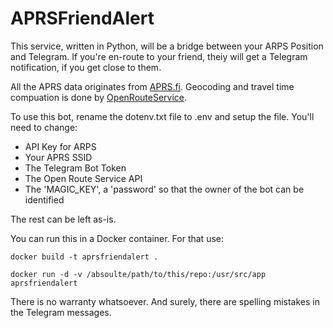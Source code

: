 # APRSFriendAlert

This service, written in Python, will be a bridge between your ARPS Position and Telegram. 
If you're en-route to your friend, theiy will get a Telegram notification, if you get close to them. 

All the APRS data originates from [APRS.fi](https://aprs.fi/).
Geocoding and travel time compuation is done by [OpenRouteService](https://openrouteservice.org/). 

To use this bot, rename the dotenv.txt file to .env and setup the file. You'll need to change:
 - API Key for ARPS
 - Your APRS SSID 
 - The Telegram Bot Token
 - The Open Route Service API 
 - The 'MAGIC_KEY', a 'password' so that the owner of the bot can be identified

The rest can be left as-is.

You can run this in a Docker container. For that use:


`docker build -t aprsfriendalert .`

`docker run -d -v /absoulte/path/to/this/repo:/usr/src/app aprsfriendalert`

There is no warranty whatsoever. And surely, there are spelling mistakes in the Telegram messages.

